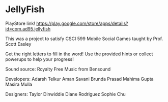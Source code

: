 # JellyFish

PlayStore link! https://play.google.com/store/apps/details?id=com.ad95.jellyfish

This was a project to satisfy CSCI 599 Mobile Social Games taught by Prof. Scott Easley

Get the right letters to fill in the word! Use the provided hints or collect powerups to help your progress!

Sound source: Royalty Free Music from Bensound

Developers:
  Adarsh Telkur
  Aman Savani
  Brunda Prasad
  Mahima Gupta
  Masira Mulla
  
Designers:
  Taylor Dinwiddie
  Diane Rodriguez
  Sophie Chu
